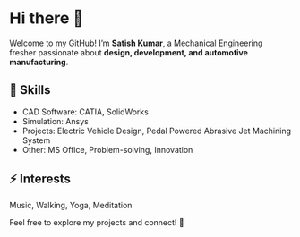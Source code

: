 # Hi there 👋

Welcome to my GitHub! I’m **Satish Kumar**, a Mechanical Engineering fresher passionate about **design, development, and automotive manufacturing**.

## 🌟 Skills
- CAD Software: CATIA, SolidWorks
- Simulation: Ansys
- Projects: Electric Vehicle Design, Pedal Powered Abrasive Jet Machining System
- Other: MS Office, Problem-solving, Innovation

## ⚡ Interests
Music, Walking, Yoga, Meditation

Feel free to explore my projects and connect! 🚀
